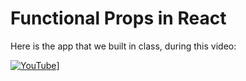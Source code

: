 # Functional Props in React

Here is the app that we built in class, during this video:

[![YouTube](http://img.youtube.com/vi/DOIglMsSL8U/0.jpg)](https://www.youtube.com/watch?v=DOIglMsSL8U)]



